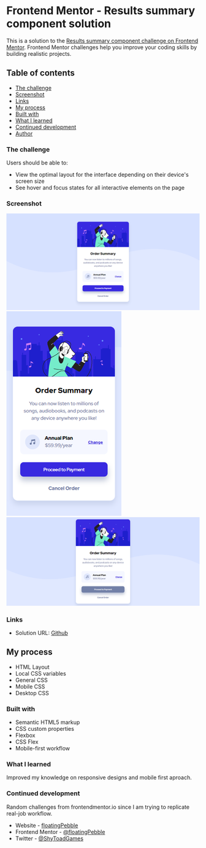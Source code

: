 # Frontend Mentor - Results summary component solution

This is a solution to the [Results summary component challenge on Frontend Mentor](https://www.frontendmentor.io/challenges/order-summary-component-QlPmajDUj/hub). Frontend Mentor challenges help you improve your coding skills by building realistic projects. 

## Table of contents

  - [The challenge](#the-challenge)
  - [Screenshot](#screenshot)
  - [Links](#links)
  - [My process](#my-process)
  - [Built with](#built-with)
  - [What I learned](#what-i-learned)
  - [Continued development](#continued-development)
  - [Author](#author)

### The challenge

Users should be able to:

- View the optimal layout for the interface depending on their device's screen size
- See hover and focus states for all interactive elements on the page

### Screenshot

![Desktop View](images/viewDesktop.png)
![Mobile View](images/viewMobile.png)
![Button Hover](images/buttonHover.png)

### Links

- Solution URL: [Github](https://github.com/floatingPebble/floatingPebble.results-summary-component-FM.io)

## My process

- HTML Layout
- Local CSS variables
- General CSS
- Mobile CSS
- Desktop CSS

### Built with

- Semantic HTML5 markup
- CSS custom properties
- Flexbox
- CSS Flex
- Mobile-first workflow

### What I learned

Improved my knowledge on responsive designs and mobile first aproach.

### Continued development

Random challenges from frontendmentor.io since I am trying to replicate real-job workflow.

- Website - [floatingPebble](https://github.com/floatingPebble)
- Frontend Mentor - [@floatingPebble](https://www.frontendmentor.io/profile/floatingPebble)
- Twitter - [@ShyToadGames](https://twitter.com/ShyToadGames)